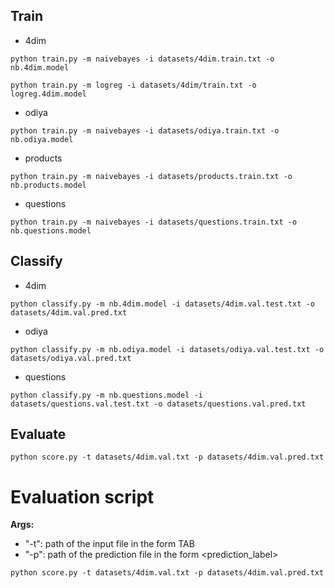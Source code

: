 ## Train
- 4dim
```
python train.py -m naivebayes -i datasets/4dim.train.txt -o nb.4dim.model

python train.py -m logreg -i datasets/4dim/train.txt -o logreg.4dim.model
```
- odiya
```
python train.py -m naivebayes -i datasets/odiya.train.txt -o nb.odiya.model
```
- products
```
python train.py -m naivebayes -i datasets/products.train.txt -o nb.products.model
```
- questions
```
python train.py -m naivebayes -i datasets/questions.train.txt -o nb.questions.model
```
## Classify
- 4dim
```
python classify.py -m nb.4dim.model -i datasets/4dim.val.test.txt -o datasets/4dim.val.pred.txt
```
- odiya
```
python classify.py -m nb.odiya.model -i datasets/odiya.val.test.txt -o datasets/odiya.val.pred.txt
```
- questions
```
python classify.py -m nb.questions.model -i datasets/questions.val.test.txt -o datasets/questions.val.pred.txt
```

## Evaluate

```
python score.py -t datasets/4dim.val.txt -p datasets/4dim.val.pred.txt
```

# Evaluation script

**Args:**
- "-t": path of the input file in the form <text>TAB<label>
- "-p": path of the prediction file in the form <prediction_label>
```
python score.py -t datasets/4dim.val.txt -p datasets/4dim.val.pred.txt
```